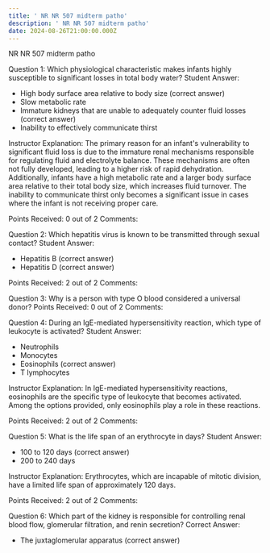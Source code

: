 ```yaml
---
title: ' NR NR 507 midterm patho'
description: ' NR NR 507 midterm patho'
date: 2024-08-26T21:00:00.000Z
---
```


 NR NR 507 midterm patho

Question 1:
Which physiological characteristic makes infants highly susceptible to significant losses in total body water?
Student Answer:

* High body surface area relative to body size (correct answer)
* Slow metabolic rate
* Immature kidneys that are unable to adequately counter fluid losses (correct answer)
* Inability to effectively communicate thirst

Instructor Explanation:
The primary reason for an infant's vulnerability to significant fluid loss is due to the immature renal mechanisms responsible for regulating fluid and electrolyte balance. These mechanisms are often not fully developed, leading to a higher risk of rapid dehydration. Additionally, infants have a high metabolic rate and a larger body surface area relative to their total body size, which increases fluid turnover. The inability to communicate thirst only becomes a significant issue in cases where the infant is not receiving proper care.

Points Received: 0 out of 2
Comments:

Question 2:
Which hepatitis virus is known to be transmitted through sexual contact?
Student Answer:

* Hepatitis B (correct answer)
* Hepatitis D (correct answer)

Points Received: 2 out of 2
Comments:

Question 3:
Why is a person with type O blood considered a universal donor?
Points Received: 0 out of 2
Comments:

Question 4:
During an IgE-mediated hypersensitivity reaction, which type of leukocyte is activated?
Student Answer:

* Neutrophils
* Monocytes
* Eosinophils (correct answer)
* T lymphocytes

Instructor Explanation:
In IgE-mediated hypersensitivity reactions, eosinophils are the specific type of leukocyte that becomes activated. Among the options provided, only eosinophils play a role in these reactions.

Points Received: 2 out of 2
Comments:

Question 5:
What is the life span of an erythrocyte in days?
Student Answer:

* 100 to 120 days (correct answer)
* 200 to 240 days

Instructor Explanation:
Erythrocytes, which are incapable of mitotic division, have a limited life span of approximately 120 days.

Points Received: 2 out of 2
Comments:

Question 6:
Which part of the kidney is responsible for controlling renal blood flow, glomerular filtration, and renin secretion?
Correct Answer:

* The juxtaglomerular apparatus (correct answer)

